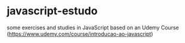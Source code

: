 # javascript-estudo

some exercises and studies in JavaScript based on an Udemy Course
(https://www.udemy.com/course/introducao-ao-javascript)
